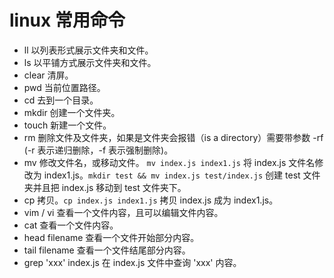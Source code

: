 # linux 常用命令

- ll 以列表形式展示文件夹和文件。
- ls 以平铺方式展示文件夹和文件。
- clear 清屏。
- pwd 当前位置路径。
- cd 去到一个目录。
- mkdir 创建一个文件夹。
- touch 新建一个文件。
- rm 删除文件及文件夹，如果是文件夹会报错（is a directory）需要带参数 -rf (-r 表示递归删除，-f 表示强制删除)。
- mv 修改文件名，或移动文件。 `mv index.js index1.js` 将 index.js 文件名修改为 index1.js。`mkdir test && mv index.js test/index.js` 创建 test 文件夹并且把 index.js 移动到 test 文件夹下。
- cp 拷贝。`cp index.js index1.js` 拷贝 index.js 成为 index1.js。
- vim / vi 查看一个文件内容，且可以编辑文件内容。
- cat 查看一个文件内容。
- head filename 查看一个文件开始部分内容。
- tail filename 查看一个文件结尾部分内容。
- grep 'xxx' index.js 在 index.js 文件中查询 'xxx' 内容。
